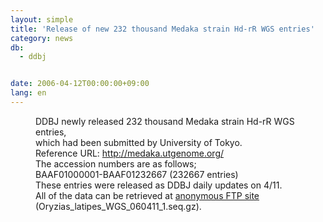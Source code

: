 ```yaml
---
layout: simple
title: 'Release of new 232 thousand Medaka strain Hd-rR WGS entries'
category: news
db:
  - ddbj


date: 2006-04-12T00:00:00+09:00
lang: en
---
```


<dd>DDBJ newly released 232 thousand Medaka strain Hd-rR WGS entries,<br> which had been submitted by University of Tokyo.
<dd>Reference URL: <a href="http://medaka.utgenome.org/" target="_blank">http://medaka.utgenome.org/</a>
<dd>The accession numbers are as follows;
<dd>BAAF01000001-BAAF01232667 (232667 entries)
<dd>These entries were released as DDBJ daily updates on 4/11.<br> All of the data can be retrieved at <a href="https://ddbj.nig.ac.jp/public/ddbj_database/mass/Oryzias_latipes_WGS">anonymous FTP site</a> (Oryzias_latipes_WGS_060411_1.seq.gz).</dd>
</dd>
</dd>
</dd>
</dd>
